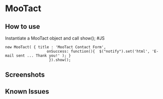 MooTact
===========


How to use
----------
 Instantiate a MooTact object and call show();
#JS

	new MooTact( { title : 'MooTact Contact Form', 
			           onSuccess: function(){  $("notify").set('html', 'E-mail sent ... Thank you!' ); } 
						}).show();


Screenshots
-----------


Known Issues
-----------------

